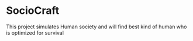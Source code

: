 # SocioCraft
This project simulates Human society and will find best kind of human who is optimized for survival
